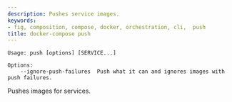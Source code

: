 ```yaml
---
description: Pushes service images.
keywords:
- fig, composition, compose, docker, orchestration, cli,  push
title: docker-compose push
---
```


```
Usage: push [options] [SERVICE...]

Options:
    --ignore-push-failures  Push what it can and ignores images with push failures.
```

Pushes images for services.
